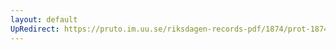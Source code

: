 ```yaml
---
layout: default
UpRedirect: https://pruto.im.uu.se/riksdagen-records-pdf/1874/prot-1874--fk--311/prot-1874--fk--311_006.pdf
---
```

